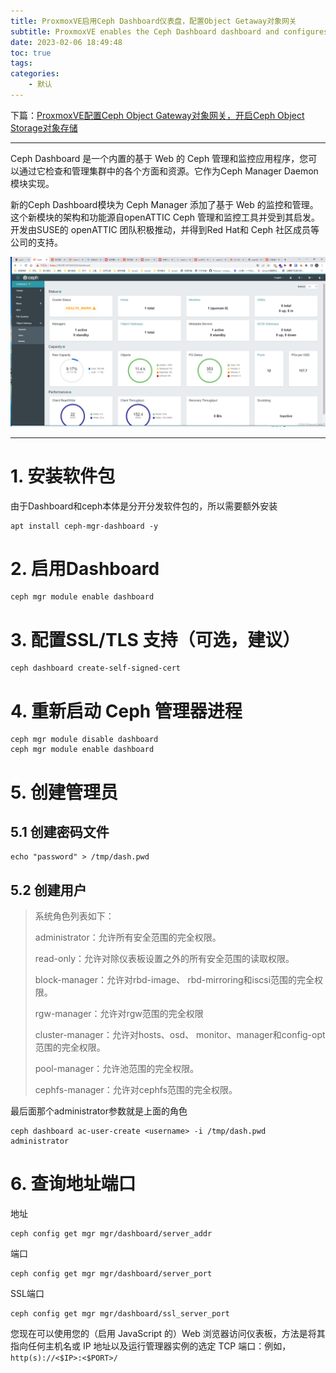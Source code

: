 ```yaml
---
title: ProxmoxVE启用Ceph Dashboard仪表盘，配置Object Getaway对象网关
subtitle: ProxmoxVE enables the Ceph Dashboard dashboard and configures the Object Getaway object gateway
date: 2023-02-06 18:49:48
toc: true
tags: 
categories: 
    - 默认
---
```


下篇：[ProxmoxVE配置Ceph Object Gateway对象网关，开启Ceph Object Storage对象存储 ](https://blog.csdn.net/qq_35485875/article/details/128906309)

------

Ceph Dashboard 是一个内置的基于 Web 的 Ceph 管理和监控应用程序，您可以通过它检查和管理集群中的各个方面和资源。它作为Ceph Manager Daemon模块实现。

新的Ceph Dashboard模块为 Ceph Manager 添加了基于 Web 的监控和管理。这个新模块的架构和功能源自openATTIC Ceph 管理和监控工具并受到其启发。开发由SUSE的 openATTIC 团队积极推动，并得到Red Hat和 Ceph 社区成员等公司的支持。

![16936498705351693649870459.png](https://raw.githubusercontent.com/james-curtis/blog-img/img/img/16936498705351693649870459.png)

------



# 1. 安装软件包

由于Dashboard和ceph本体是分开分发软件包的，所以需要额外安装

```
apt install ceph-mgr-dashboard -y
```



# 2. 启用Dashboard

```
ceph mgr module enable dashboard
```



# 3. 配置SSL/TLS 支持（可选，建议）

```
ceph dashboard create-self-signed-cert
```



# 4. 重新启动 Ceph 管理器进程

```
ceph mgr module disable dashboard
ceph mgr module enable dashboard
```



# 5. 创建管理员

## 5.1 创建密码文件

```
echo "password" > /tmp/dash.pwd
```



## 5.2 创建用户

> 系统角色列表如下：    
>
> administrator：允许所有安全范围的完全权限。
>
> read-only：允许对除仪表板设置之外的所有安全范围的读取权限。
>
> block-manager：允许对rbd-image、 rbd-mirroring和iscsi范围的完全权限。
>
> rgw-manager：允许对rgw范围的完全权限
>
> cluster-manager：允许对hosts、osd、 monitor、manager和config-opt范围的完全权限。
>
> pool-manager：允许池范围的完全权限。
>
> cephfs-manager：允许对cephfs范围的完全权限。

 最后面那个administrator参数就是上面的角色

```
ceph dashboard ac-user-create <username> -i /tmp/dash.pwd administrator
```



# 6. 查询地址端口

地址

```
ceph config get mgr mgr/dashboard/server_addr
```



端口

```
ceph config get mgr mgr/dashboard/server_port
```



SSL端口

```
ceph config get mgr mgr/dashboard/ssl_server_port
```



您现在可以使用您的（启用 JavaScript 的）Web 浏览器访问仪表板，方法是将其指向任何主机名或 IP 地址以及运行管理器实例的选定 TCP 端口：例如，`http(s)://<$IP>:<$PORT>/`